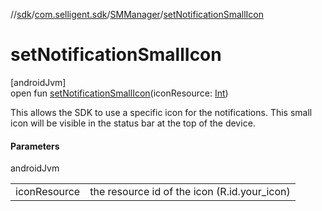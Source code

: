 //[sdk](../../../index.md)/[com.selligent.sdk](../index.md)/[SMManager](index.md)/[setNotificationSmallIcon](set-notification-small-icon.md)

# setNotificationSmallIcon

[androidJvm]\
open fun [setNotificationSmallIcon](set-notification-small-icon.md)(iconResource: [Int](https://kotlinlang.org/api/latest/jvm/stdlib/kotlin/-int/index.html))

This allows the SDK to use a specific icon for the notifications. This small icon will be visible in the status bar at the top of the device.

#### Parameters

androidJvm

| | |
|---|---|
| iconResource | the resource id of the icon (R.id.your_icon) |
